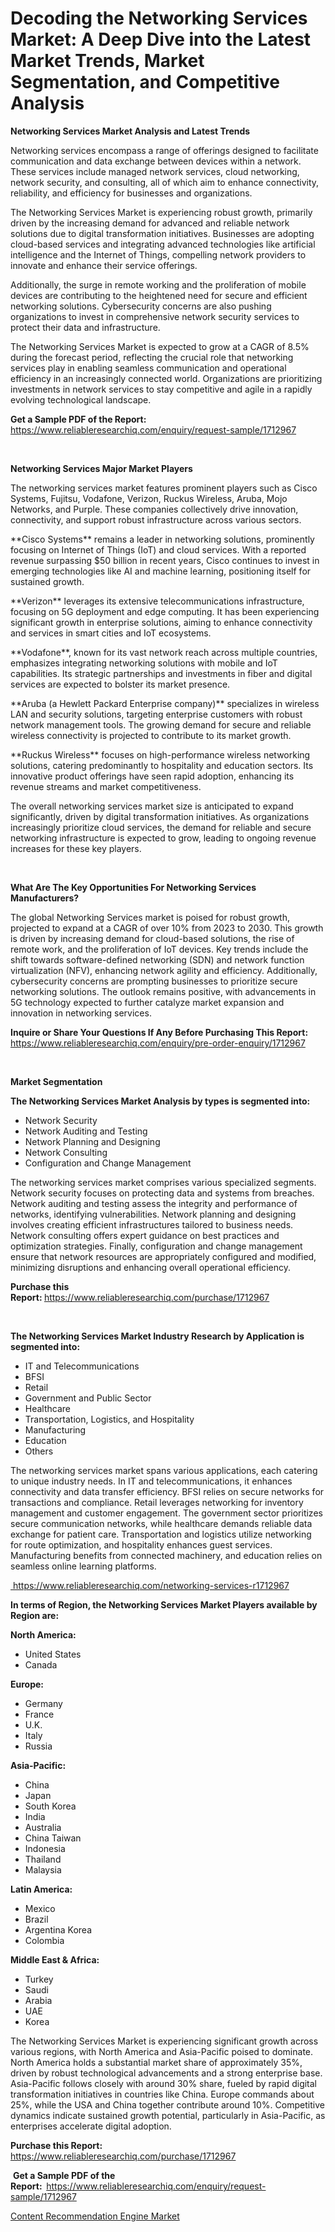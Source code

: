 <p><h1>Decoding the Networking Services Market: A Deep Dive into the Latest Market Trends, Market Segmentation, and Competitive Analysis</h1></p><p><strong>Networking Services Market Analysis and Latest Trends</strong></p>
<p><p>Networking services encompass a range of offerings designed to facilitate communication and data exchange between devices within a network. These services include managed network services, cloud networking, network security, and consulting, all of which aim to enhance connectivity, reliability, and efficiency for businesses and organizations.</p><p>The Networking Services Market is experiencing robust growth, primarily driven by the increasing demand for advanced and reliable network solutions due to digital transformation initiatives. Businesses are adopting cloud-based services and integrating advanced technologies like artificial intelligence and the Internet of Things, compelling network providers to innovate and enhance their service offerings. </p><p>Additionally, the surge in remote working and the proliferation of mobile devices are contributing to the heightened need for secure and efficient networking solutions. Cybersecurity concerns are also pushing organizations to invest in comprehensive network security services to protect their data and infrastructure.</p><p>The Networking Services Market is expected to grow at a CAGR of 8.5% during the forecast period, reflecting the crucial role that networking services play in enabling seamless communication and operational efficiency in an increasingly connected world. Organizations are prioritizing investments in network services to stay competitive and agile in a rapidly evolving technological landscape.</p></p>
<p><strong>Get a Sample PDF of the Report:&nbsp;</strong> <a href="https://www.reliableresearchiq.com/enquiry/request-sample/1712967?utm_campaign=2042&utm_medium=2&utm_source=Github&utm_content=ia&utm_term=15022025&utm_id=networking-services">https://www.reliableresearchiq.com/enquiry/request-sample/1712967</a></p>
<p>&nbsp;</p>
<p><strong>Networking Services Major Market Players</strong></p>
<p><p>The networking services market features prominent players such as Cisco Systems, Fujitsu, Vodafone, Verizon, Ruckus Wireless, Aruba, Mojo Networks, and Purple. These companies collectively drive innovation, connectivity, and support robust infrastructure across various sectors.</p><p>**Cisco Systems** remains a leader in networking solutions, prominently focusing on Internet of Things (IoT) and cloud services. With a reported revenue surpassing $50 billion in recent years, Cisco continues to invest in emerging technologies like AI and machine learning, positioning itself for sustained growth.</p><p>**Verizon** leverages its extensive telecommunications infrastructure, focusing on 5G deployment and edge computing. It has been experiencing significant growth in enterprise solutions, aiming to enhance connectivity and services in smart cities and IoT ecosystems. </p><p>**Vodafone**, known for its vast network reach across multiple countries, emphasizes integrating networking solutions with mobile and IoT capabilities. Its strategic partnerships and investments in fiber and digital services are expected to bolster its market presence.</p><p>**Aruba (a Hewlett Packard Enterprise company)** specializes in wireless LAN and security solutions, targeting enterprise customers with robust network management tools. The growing demand for secure and reliable wireless connectivity is projected to contribute to its market growth.</p><p>**Ruckus Wireless** focuses on high-performance wireless networking solutions, catering predominantly to hospitality and education sectors. Its innovative product offerings have seen rapid adoption, enhancing its revenue streams and market competitiveness.</p><p>The overall networking services market size is anticipated to expand significantly, driven by digital transformation initiatives. As organizations increasingly prioritize cloud services, the demand for reliable and secure networking infrastructure is expected to grow, leading to ongoing revenue increases for these key players.</p></p>
<p>&nbsp;</p>
<p><strong>What Are The Key Opportunities For Networking Services Manufacturers?</strong></p>
<p><p>The global Networking Services market is poised for robust growth, projected to expand at a CAGR of over 10% from 2023 to 2030. This growth is driven by increasing demand for cloud-based solutions, the rise of remote work, and the proliferation of IoT devices. Key trends include the shift towards software-defined networking (SDN) and network function virtualization (NFV), enhancing network agility and efficiency. Additionally, cybersecurity concerns are prompting businesses to prioritize secure networking solutions. The outlook remains positive, with advancements in 5G technology expected to further catalyze market expansion and innovation in networking services.</p></p>
<p><strong>Inquire or Share Your Questions If Any Before Purchasing This Report:</strong> <a href="https://www.reliableresearchiq.com/enquiry/pre-order-enquiry/1712967?utm_campaign=2042&utm_medium=2&utm_source=Github&utm_content=ia&utm_term=15022025&utm_id=networking-services">https://www.reliableresearchiq.com/enquiry/pre-order-enquiry/1712967</a></p>
<p>&nbsp;</p>
<p><strong>Market Segmentation</strong></p>
<p><strong>The Networking Services Market Analysis by types is segmented into:</strong></p>
<p><ul><li>Network Security</li><li>Network Auditing and Testing</li><li>Network Planning and Designing</li><li>Network Consulting</li><li>Configuration and Change Management</li></ul></p>
<p><p>The networking services market comprises various specialized segments. Network security focuses on protecting data and systems from breaches. Network auditing and testing assess the integrity and performance of networks, identifying vulnerabilities. Network planning and designing involves creating efficient infrastructures tailored to business needs. Network consulting offers expert guidance on best practices and optimization strategies. Finally, configuration and change management ensure that network resources are appropriately configured and modified, minimizing disruptions and enhancing overall operational efficiency.</p></p>
<p><strong>Purchase this Report:&nbsp;</strong><a href="https://www.reliableresearchiq.com/purchase/1712967?utm_campaign=2042&utm_medium=2&utm_source=Github&utm_content=ia&utm_term=15022025&utm_id=networking-services">https://www.reliableresearchiq.com/purchase/1712967</a></p>
<p>&nbsp;</p>
<p><strong>The Networking Services Market Industry Research by Application is segmented into:</strong></p>
<p><ul><li>IT and Telecommunications</li><li>BFSI</li><li>Retail</li><li>Government and Public Sector</li><li>Healthcare</li><li>Transportation, Logistics, and Hospitality</li><li>Manufacturing</li><li>Education</li><li>Others</li></ul></p>
<p><p>The networking services market spans various applications, each catering to unique industry needs. In IT and telecommunications, it enhances connectivity and data transfer efficiency. BFSI relies on secure networks for transactions and compliance. Retail leverages networking for inventory management and customer engagement. The government sector prioritizes secure communication networks, while healthcare demands reliable data exchange for patient care. Transportation and logistics utilize networking for route optimization, and hospitality enhances guest services. Manufacturing benefits from connected machinery, and education relies on seamless online learning platforms.</p></p>
<p><a href="https://www.reliableresearchiq.com/networking-services-r1712967?utm_campaign=2042&utm_medium=2&utm_source=Github&utm_content=ia&utm_term=15022025&utm_id=networking-services">&nbsp;https://www.reliableresearchiq.com/networking-services-r1712967</a></p>
<p><strong>In terms of Region, the Networking Services Market Players available by Region are:</strong></p>
<p>
    <p> <strong> North America: </strong>
        <ul>
            <li>United States</li>
            <li>Canada</li>
        </ul>
        </p> 
    <p> <strong> Europe: </strong>
        <ul>
            <li>Germany</li>
            <li>France</li>
            <li>U.K.</li>
            <li>Italy</li>
            <li>Russia</li>
        </ul>
        </p> 
    <p> <strong> Asia-Pacific: </strong>
        <ul>
            <li>China</li>
            <li>Japan</li>
            <li>South Korea</li>
            <li>India</li>
            <li>Australia</li>
            <li>China Taiwan</li>
            <li>Indonesia</li>
            <li>Thailand</li>
            <li>Malaysia</li>
        </ul>
        </p> 
    <p> <strong> Latin America: </strong>
        <ul>
            <li>Mexico</li>
            <li>Brazil</li>
            <li>Argentina Korea</li>
            <li>Colombia</li>
        </ul>
        </p> 
    <p> <strong> Middle East & Africa: </strong>
        <ul>
            <li>Turkey</li>
            <li>Saudi</li>
            <li>Arabia</li>
            <li>UAE</li>
            <li>Korea</li>
        </ul>
    </p>
    </p>
<p><p>The Networking Services Market is experiencing significant growth across various regions, with North America and Asia-Pacific poised to dominate. North America holds a substantial market share of approximately 35%, driven by robust technological advancements and a strong enterprise base. Asia-Pacific follows closely with around 30% share, fueled by rapid digital transformation initiatives in countries like China. Europe commands about 25%, while the USA and China together contribute around 10%. Competitive dynamics indicate sustained growth potential, particularly in Asia-Pacific, as enterprises accelerate digital adoption.</p></p>
<p><strong>Purchase this Report: </strong><a href="https://www.reliableresearchiq.com/purchase/1712967?utm_campaign=2042&utm_medium=2&utm_source=Github&utm_content=ia&utm_term=15022025&utm_id=networking-services">https://www.reliableresearchiq.com/purchase/1712967</a></p>
<p>&nbsp;<strong>Get a Sample PDF of the Report:&nbsp;&nbsp;</strong><a href="https://www.reliableresearchiq.com/enquiry/request-sample/1712967?utm_campaign=2042&utm_medium=2&utm_source=Github&utm_content=ia&utm_term=15022025&utm_id=networking-services">https://www.reliableresearchiq.com/enquiry/request-sample/1712967</a></p>
<p><strong></strong></p>
<p><p><a href="https://github.com/rodinayygacklezi/Market-Research-Report-List-1/blob/main/content-recommendation-engine-market.md?utm_campaign=2042&utm_medium=2&utm_source=Github&utm_content=ia&utm_term=15022025&utm_id=networking-services">Content Recommendation Engine Market</a></p></p>